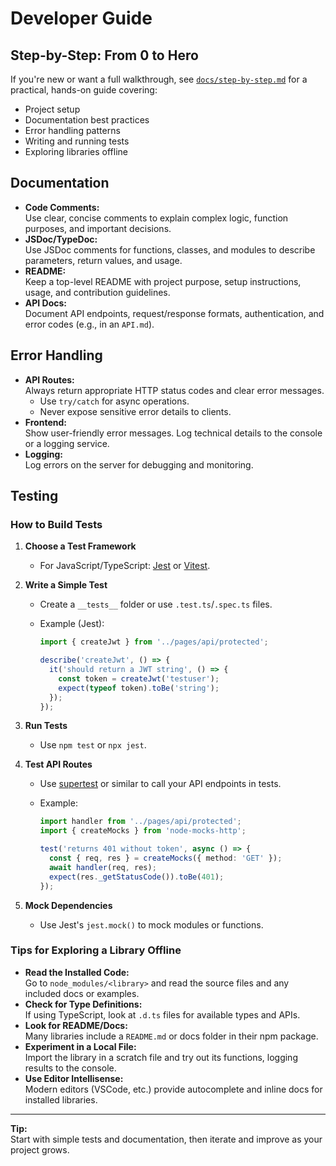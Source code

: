# Developer Guide

## Step-by-Step: From 0 to Hero

If you're new or want a full walkthrough, see [`docs/step-by-step.md`](docs/step-by-step.md) for a practical, hands-on guide covering:

- Project setup
- Documentation best practices
- Error handling patterns
- Writing and running tests
- Exploring libraries offline

## Documentation

- **Code Comments:**  
  Use clear, concise comments to explain complex logic, function purposes, and important decisions.
- **JSDoc/TypeDoc:**  
  Use JSDoc comments for functions, classes, and modules to describe parameters, return values, and usage.
- **README:**  
  Keep a top-level README with project purpose, setup instructions, usage, and contribution guidelines.
- **API Docs:**  
  Document API endpoints, request/response formats, authentication, and error codes (e.g., in an `API.md`).

## Error Handling

- **API Routes:**  
  Always return appropriate HTTP status codes and clear error messages.
  - Use `try/catch` for async operations.
  - Never expose sensitive error details to clients.
- **Frontend:**  
  Show user-friendly error messages. Log technical details to the console or a logging service.
- **Logging:**  
  Log errors on the server for debugging and monitoring.

## Testing

### How to Build Tests

1. **Choose a Test Framework**
   - For JavaScript/TypeScript: [Jest](https://jestjs.io/) or [Vitest](https://vitest.dev/).
2. **Write a Simple Test**
   - Create a `__tests__` folder or use `.test.ts`/`.spec.ts` files.
   - Example (Jest):

     ```typescript
     import { createJwt } from '../pages/api/protected';

     describe('createJwt', () => {
       it('should return a JWT string', () => {
         const token = createJwt('testuser');
         expect(typeof token).toBe('string');
       });
     });
     ```

3. **Run Tests**
   - Use `npm test` or `npx jest`.
4. **Test API Routes**
   - Use [supertest](https://github.com/ladjs/supertest) or similar to call your API endpoints in tests.
   - Example:

     ```typescript
     import handler from '../pages/api/protected';
     import { createMocks } from 'node-mocks-http';

     test('returns 401 without token', async () => {
       const { req, res } = createMocks({ method: 'GET' });
       await handler(req, res);
       expect(res._getStatusCode()).toBe(401);
     });
     ```

5. **Mock Dependencies**
   - Use Jest's `jest.mock()` to mock modules or functions.

### Tips for Exploring a Library Offline

- **Read the Installed Code:**  
  Go to `node_modules/<library>` and read the source files and any included docs or examples.
- **Check for Type Definitions:**  
  If using TypeScript, look at `.d.ts` files for available types and APIs.
- **Look for README/Docs:**  
  Many libraries include a `README.md` or docs folder in their npm package.
- **Experiment in a Local File:**  
  Import the library in a scratch file and try out its functions, logging results to the console.
- **Use Editor Intellisense:**  
  Modern editors (VSCode, etc.) provide autocomplete and inline docs for installed libraries.

---

**Tip:**  
Start with simple tests and documentation, then iterate and improve as your project grows.

